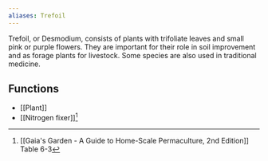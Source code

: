 ```yaml
---
aliases: Trefoil
---
```

Trefoil, or Desmodium, consists of plants with trifoliate leaves and small pink or purple flowers. They are important for their role in soil improvement and as forage plants for livestock. Some species are also used in traditional medicine.
## Functions
- [[Plant]]
- [[Nitrogen fixer]][^1]

[^1]: [[Gaia's Garden - A Guide to Home-Scale Permaculture, 2nd Edition]] Table 6-3